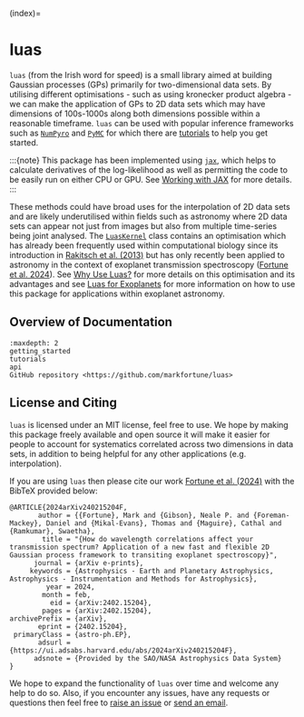 (index)=

# luas

`luas` (from the Irish word for speed) is a small library aimed at building Gaussian processes (GPs) primarily for two-dimensional data sets. By utilising different optimisations - such as using kronecker product algebra - we can make the application of GPs to 2D data sets which may have dimensions of 100s-1000s along both dimensions possible within a reasonable timeframe. `luas` can be used with popular inference frameworks such as [`NumPyro`](https://num.pyro.ai/en/latest/index.html) and [`PyMC`](https://www.pymc.io/welcome.html) for which there are [tutorials](tutorials_index) to help you get started.

:::{note}
This package has been implemented using [`jax`](https://github.com/google/jax), which helps to calculate derivatives of the log-likelihood as well as permitting the code to be easily run on either CPU or GPU. See [Working with JAX](things_to_know) for more details.
:::

These methods could have broad uses for the interpolation of 2D data sets and are likely underutilised within fields such as astronomy where 2D data sets can appear not just from images but also from multiple time-series being joint analysed. The [`LuasKernel`](api-luaskernel) class contains an optimisation which has already been frequently used within computational biology since its introduction in [Rakitsch et al. (2013)](https://proceedings.neurips.cc/paper/2013/hash/59c33016884a62116be975a9bb8257e3-Abstract.html) but has only recently been applied to astronomy in the context of exoplanet transmission spectroscopy ([Fortune et al. 2024](https://arxiv.org/abs/2402.15204)). See [Why Use Luas?](why_use_luas) for more details on this optimisation and its advantages and see [Luas for Exoplanets](luas_for_exo) for more information on how to use this package for applications within exoplanet astronomy.

## Overview of Documentation

```{toctree}
:maxdepth: 2
getting_started
tutorials
api
GitHub repository <https://github.com/markfortune/luas>
```

## License and Citing

`luas` is licensed under an MIT license, feel free to use. We hope by making this package freely available and open source it will make it easier for people to account for systematics correlated across two dimensions in data sets, in addition to being helpful for any other applications (e.g. interpolation).

If you are using `luas` then please cite our work [Fortune et al. (2024)](https://arxiv.org/abs/2402.15204) with the BibTeX provided below:

```
@ARTICLE{2024arXiv240215204F,
       author = {{Fortune}, Mark and {Gibson}, Neale P. and {Foreman-Mackey}, Daniel and {Mikal-Evans}, Thomas and {Maguire}, Cathal and {Ramkumar}, Swaetha},
        title = "{How do wavelength correlations affect your transmission spectrum? Application of a new fast and flexible 2D Gaussian process framework to transiting exoplanet spectroscopy}",
      journal = {arXiv e-prints},
     keywords = {Astrophysics - Earth and Planetary Astrophysics, Astrophysics - Instrumentation and Methods for Astrophysics},
         year = 2024,
        month = feb,
          eid = {arXiv:2402.15204},
        pages = {arXiv:2402.15204},
archivePrefix = {arXiv},
       eprint = {2402.15204},
 primaryClass = {astro-ph.EP},
       adsurl = {https://ui.adsabs.harvard.edu/abs/2024arXiv240215204F},
      adsnote = {Provided by the SAO/NASA Astrophysics Data System}
}
```

We hope to expand the functionality of `luas` over time and welcome any help to do so. Also, if you encounter any issues, have any requests or questions then feel free to [raise an issue](https://github.com/markfortune/luas/issues) or [send an email](mailto:fortunma@tcd.ie).

